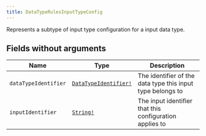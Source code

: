 ```yaml
---
title: DataTypeRulesInputTypeConfig
---
```


Represents a subtype of input type configuration for a input data type.

## Fields without arguments

| Name | Type | Description |
|------|------|-------------|
| `dataTypeIdentifier` | [`DataTypeIdentifier!`](../object/datatypeidentifier.md) | The identifier of the data type this input type belongs to |
| `inputIdentifier` | [`String!`](../scalar/string.md) | The input identifier that this configuration applies to |

